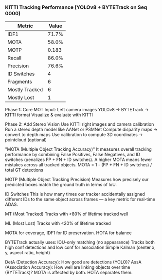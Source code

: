 ### KITTI Tracking Performance (YOLOv8 + BYTETrack on Seq 0000)

| Metric | Value |
|--------|-------|
| IDF1   | 71.7% |
| MOTA   | 58.0% |
| MOTP   | 0.183 |
| Recall | 86.0% |
| Precision | 76.6% |
| ID Switches | 4 |
| Fragments | 6 |
| Mostly Tracked | 6 |
| Mostly Lost | 1 |









Phase 1: Core MOT 
Input: Left camera images
YOLOv8 → BYTETrack → KITTI format
Visualize & evaluate with KITTI

Phase 2: Add Stereo Vision
Use KITTI right images and camera calibration
Run a stereo depth model like AANet or PSMNet
Compute disparity maps → convert to depth maps
Use calibration to compute 3D coordinates → pointcloud (optional)


"MOTA (Multiple Object Tracking Accuracy)"
It measures overall tracking performance by combining False Positives, False Negatives, and ID switches (penalizes FP + FN + ID switches).
A higher MOTA means fewer mistakes across all tracked objects.
MOTA = 1 - (FP + FN + ID switches) / total GT detections


MOTP (Multiple Object Tracking Precision)
Measures how precisely our predicted boxes match the ground truth in terms of IoU.


ID Switches
This is how many times our tracker accidentally assigned different IDs to the same object across frames — a key metric for real-time ADAS.

MT (Most Tracked)
Tracks with >80% of lifetime tracked well

ML (Most Lost)
Tracks with <20% of lifetime tracked

MOTA for coverage, IDF1 for ID preservation. HOTA for balance

BYTETrack actually uses:
IOU-only matching (no appearance)
Tracks both high conf detections and low conf for association
Simple Kalman (center x, y, aspect ratio, height)


DetA (Detection Accuracy): How good are detections (YOLO)?
AssA (Association Accuracy): How well are linking objects over time (BYTETrack)?
MOTA is affected by both. HOTA separates them.
